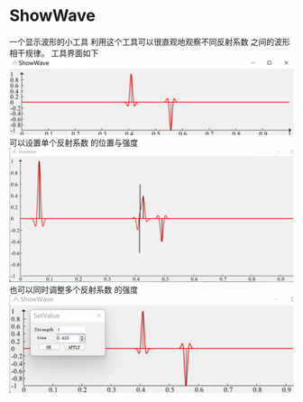 # ShowWave
一个显示波形的小工具
利用这个工具可以很直观地观察不同反射系数 之间的波形相干规律。
工具界面如下
![img](https://github.com/sunger7/ShowWave/blob/master/picture/%E5%B1%8F%E5%B9%95%E6%88%AA%E5%9B%BE%202022-01-20%20194027.png)
可以设置单个反射系数 的位置与强度
![img](https://github.com/sunger7/ShowWave/blob/master/picture/GIF%202022-2-14%2017-02-46.gif)
也可以同时调整多个反射系数 的强度
![img](https://github.com/sunger7/ShowWave/blob/master/picture/GIF%202022-1-20%2019-45-58.gif)
